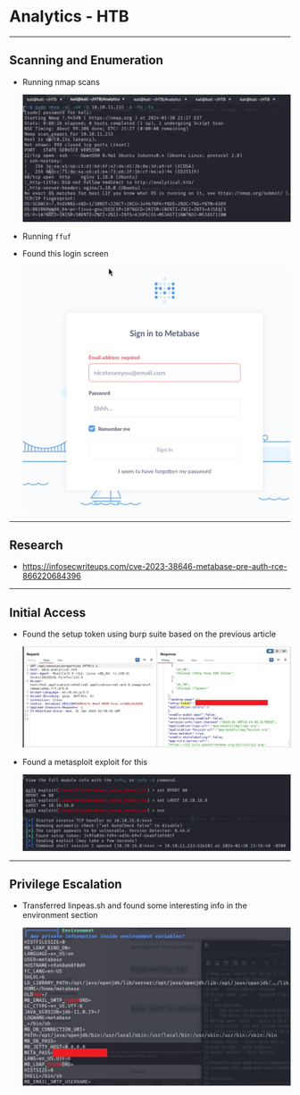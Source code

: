 # Analytics - HTB

***

## Scanning and Enumeration

- Running nmap scans

    ![Nmap Results](screenshots/2024-01-30-18-32-48.png)

- Running `ffuf`

- Found this login screen

    ![Metabase login screen](screenshots/2024-01-30-18-33-23.png)

***

## Research

- https://infosecwriteups.com/cve-2023-38646-metabase-pre-auth-rce-866220684396

***

## Initial Access

- Found the setup token using burp suite based on the previous article

    ![setup token](screenshots/2024-01-30-19-01-41.png)

- Found a metasploit exploit for this

    ![Metasploit exploit](screenshots/2024-01-30-20-57-23.png)

***

## Privilege Escalation

- Transferred linpeas.sh and found some interesting info in the environment section

    ![](screenshots/2024-01-30-21-39-31.png)
